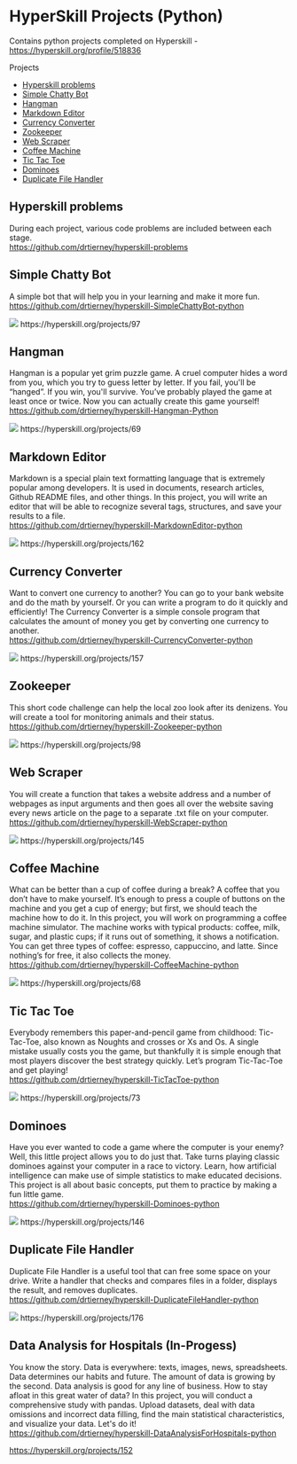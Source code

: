 # HyperSkill Projects (Python)
Contains python projects completed on Hyperskill -  
https://hyperskill.org/profile/518836  

<!-- START doctoc generated TOC please keep comment here to allow auto update -->
<!-- DON'T EDIT THIS SECTION, INSTEAD RE-RUN doctoc TO UPDATE -->
Projects

- [Hyperskill problems](#hyperskill-problems)
- [Simple Chatty Bot](#simple-chatty-bot)
- [Hangman](#hangman)
- [Markdown Editor](#markdown-editor)
- [Currency Converter](#currency-converter)
- [Zookeeper](#zookeeper)
- [Web Scraper](#web-scraper)
- [Coffee Machine](#coffee-machine)
- [Tic Tac Toe](#tic-tac-toe)
- [Dominoes](#dominoes)
- [Duplicate File Handler](#duplicate-file-handler)

<!-- END doctoc generated TOC please keep comment here to allow auto update -->

## Hyperskill problems
During each project, various code problems are included between each stage.      
https://github.com/drtierney/hyperskill-problems  

## Simple Chatty Bot
A simple bot that will help you in your learning and make it more fun.   
https://github.com/drtierney/hyperskill-SimpleChattyBot-python  

<img src="https://github.com/drtierney/hyperskill-SimpleChattyBot-python/blob/main/simple-chatty-bot.gif"/>
https://hyperskill.org/projects/97

## Hangman
Hangman is a popular yet grim puzzle game. A cruel computer hides a word from you, which you try to guess letter by letter. If you fail, you'll be “hanged”. If you win, you'll survive. You’ve probably played the game at least once or twice. Now you can actually create this game yourself!  
https://github.com/drtierney/hyperskill-Hangman-Python  

<img src="https://github.com/drtierney/hyperskill-Hangman-python/blob/main/hangman.gif"/>  
https://hyperskill.org/projects/69

## Markdown Editor
Markdown is a special plain text formatting language that is extremely popular among developers. It is used in documents, research articles, Github README files, and other things. In this project, you will write an editor that will be able to recognize several tags, structures, and save your results to a file.  
https://github.com/drtierney/hyperskill-MarkdownEditor-python  

<img src="https://github.com/drtierney/hyperskill-MarkdownEditor-python/blob/main/markdown-editor.gif"/>  
https://hyperskill.org/projects/162

## Currency Converter
Want to convert one currency to another? You can go to your bank website and do the math by yourself. Or you can write a program to do it quickly and efficiently! The Currency Converter is a simple console program that calculates the amount of money you get by converting one currency to another.  
https://github.com/drtierney/hyperskill-CurrencyConverter-python  

<img src="https://github.com/drtierney/hyperskill-CurrencyConverter-python/blob/main/currency-converter.gif"/>  
https://hyperskill.org/projects/157

## Zookeeper
This short code challenge can help the local zoo look after its denizens. You will create a tool for monitoring animals and their status.  
https://github.com/drtierney/hyperskill-Zookeeper-python  

<img src="https://github.com/drtierney/hyperskill-Zookeeper-python/blob/main/zookeeper.gif"/>  
https://hyperskill.org/projects/98


## Web Scraper
You will create a function that takes a website address and a number of webpages as input arguments and then goes all over the website saving every news article on the page to a separate .txt file on your computer.  
https://github.com/drtierney/hyperskill-WebScraper-python  

<img src="https://github.com/drtierney/hyperskill-WebScraper-python/blob/main/web-scraper.gif"/>  
https://hyperskill.org/projects/145

## Coffee Machine
What can be better than a cup of coffee during a break? A coffee that you don’t have to make yourself. It’s enough to press a couple of buttons on the machine and you get a cup of energy; but first, we should teach the machine how to do it. In this project, you will work on programming a coffee machine simulator. The machine works with typical products: coffee, milk, sugar, and plastic cups; if it runs out of something, it shows a notification. You can get three types of coffee: espresso, cappuccino, and latte. Since nothing’s for free, it also collects the money.  
https://github.com/drtierney/hyperskill-CoffeeMachine-python  

<img src="https://github.com/drtierney/hyperskill-CoffeeMachine-python/blob/main/coffee-machine.gif"/>  
https://hyperskill.org/projects/68

## Tic Tac Toe
Everybody remembers this paper-and-pencil game from childhood: Tic-Tac-Toe, also known as Noughts and crosses or Xs and Os. A single mistake usually costs you the game, but thankfully it is simple enough that most players discover the best strategy quickly. Let’s program Tic-Tac-Toe and get playing!  
https://github.com/drtierney/hyperskill-TicTacToe-python  

<img src="https://github.com/drtierney/hyperskill-TicTacToe-python/blob/main/tic-tac-toe.gif"/>  
https://hyperskill.org/projects/73  

## Dominoes
Have you ever wanted to code a game where the computer is your enemy? Well, this little project allows you to do just that. Take turns playing classic dominoes against your computer in a race to victory. Learn, how artificial intelligence can make use of simple statistics to make educated decisions. This project is all about basic concepts, put them to practice by making a fun little game.  
https://github.com/drtierney/hyperskill-Dominoes-python  

<img src="https://github.com/drtierney/hyperskill-Dominoes-python/blob/main/dominoes.gif"/>
https://hyperskill.org/projects/146  

## Duplicate File Handler
Duplicate File Handler is a useful tool that can free some space on your drive. Write a handler that checks and compares files in a folder, displays the result, and removes duplicates.  
https://github.com/drtierney/hyperskill-DuplicateFileHandler-python  

<img src="https://github.com/drtierney/hyperskill-DuplicateFileHandler-python/blob/main/duplicate-file-handler.gif"/>
https://hyperskill.org/projects/176


## Data Analysis for Hospitals (In-Progess)
You know the story. Data is everywhere: texts, images, news, spreadsheets. Data determines our habits and future. The amount of data is growing by the second. Data analysis is good for any line of business. How to stay afloat in this great water of data? In this project, you will conduct a comprehensive study with pandas. Upload datasets, deal with data omissions and incorrect data filling, find the main statistical characteristics, and visualize your data. Let's do it!  
https://github.com/drtierney/hyperskill-DataAnalysisForHospitals-python  

https://hyperskill.org/projects/152
